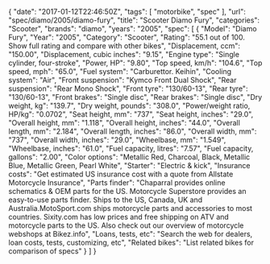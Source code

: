 {
    "date": "2017-01-12T22:46:50Z",
    "tags": [
        "motorbike",
        "spec"
    ],
    "url": "spec\/diamo\/2005\/diamo-fury",
    "title": "Scooter Diamo Fury",
    "categories": "Scooter",
    "brands": "diamo",
    "years": "2005",
    "spec": [
        {
            "Model": "Diamo Fury",
            "Year": "2005",
            "Category": "Scooter",
            "Rating": "55.1 out of 100. Show full rating and compare with other bikes",
            "Displacement, ccm": "150.00",
            "Displacement, cubic inches": "9.15",
            "Engine type": "Single cylinder, four-stroke",
            "Power, HP": "9.80",
            "Top speed, km\/h": "104.6",
            "Top speed, mph": "65.0",
            "Fuel system": "Carburettor. Keihin",
            "Cooling system": "Air",
            "Front suspension": "Kymco Front Dual Shock",
            "Rear suspension": "Rear Mono Shock",
            "Front tyre": "130\/60-13",
            "Rear tyre": "130\/60-13",
            "Front brakes": "Single disc",
            "Rear brakes": "Single disc",
            "Dry weight, kg": "139.7",
            "Dry weight, pounds": "308.0",
            "Power\/weight ratio, HP\/kg": "0.0702",
            "Seat height, mm": "737",
            "Seat height, inches": "29.0",
            "Overall height, mm": "1.118",
            "Overall height, inches": "44.0",
            "Overall length, mm": "2.184",
            "Overall length, inches": "86.0",
            "Overall width, mm": "737",
            "Overall width, inches": "29.0",
            "Wheelbase, mm": "1.549",
            "Wheelbase, inches": "61.0",
            "Fuel capacity, litres": "7.57",
            "Fuel capacity, gallons": "2.00",
            "Color options": "Metallic Red, Charcoal, Black, Metallic Blue, Metallic Green, Pearl White",
            "Starter": "Electric & kick",
            "Insurance costs": "Get estimated US insurance cost with a quote from Allstate Motorcycle Insurance",
            "Parts finder": "Chaparral provides online schematics & OEM parts for the US.   Motorcycle Superstore provides an easy-to-use parts finder. Ships to the US, Canada, UK and Australia.MotoSport.com ships motorcycle parts and accessories to most countries.    Sixity.com has low prices and free shipping on ATV and motorcycle parts to the US. Also check out our overview of motorcycle webshops at Bikez.info",
            "Loans, tests, etc": "Search the web for dealers, loan costs, tests, customizing, etc",
            "Related bikes": "List related bikes for comparison of specs"
        }
    ]
}